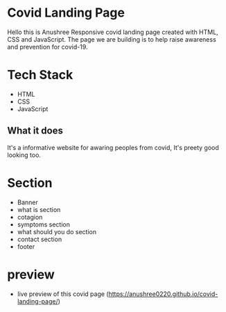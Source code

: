 # Covid Landing Page
Hello this is Anushree 
Responsive covid landing page created with HTML, CSS and JavaScript.
The page we are building is to help raise awareness and prevention for covid-19.



# Tech Stack

- HTML
- CSS
- JavaScript

## What it does
It's a informative website for awaring peoples from covid, It's preety good looking too.

# Section
- Banner
- what is section
- cotagion
- symptoms section
- what should you do section
- contact section
- footer

# preview 
- live preview of this covid page (https://anushree0220.github.io/covid-landing-page/) 
